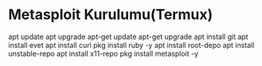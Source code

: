 # Metasploit Kurulumu(Termux)
apt update
apt upgrade
apt-get update
apt-get upgrade
apt install git
apt install evet
apt install curl
pkg install ruby -y
apt install root-depo
apt install unstable-repo
apt install x11-repo
pkg install metasploit -y
